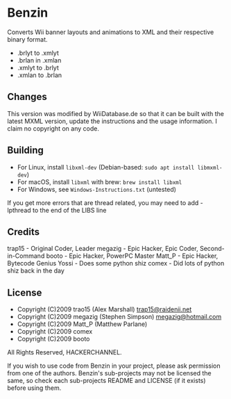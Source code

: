 # Benzin

Converts Wii banner layouts and animations to XML and their respective binary format.

- .brlyt to .xmlyt
- .brlan in .xmlan
- .xmlyt to .brlyt
- .xmlan to .brlan

## Changes

This version was modified by WiiDatabase.de so that it can be built with the latest MXML version, update the instructions and the usage information. I claim no copyright on any code.

## Building

- For Linux, install `libxml-dev` (Debian-based: `sudo apt install libmxml-dev`)
- For macOS, install `libxml` with brew: `brew install libxml`
- For Windows, see `Windows-Instructions.txt` (untested)

If you get more errors that are thread related, you may need to add -lpthread to the end of the LIBS line

## Credits

trap15 - Original Coder, Leader
megazig - Epic Hacker, Epic Coder, Second-in-Command
booto - Epic Hacker, PowerPC Master
Matt_P - Epic Hacker, Bytecode Genius
Yossi - Does some python shiz
comex - Did lots of python shiz back in the day

## License

* Copyright (C)2009 trao15 (Alex Marshall) <trap15@raidenii.net>
* Copyright (C)2009 megazig (Stephen Simpson) <megazig@hotmail.com>
* Copyright (C)2009 Matt_P (Matthew Parlane)
* Copyright (C)2009 comex
* Copyright (C)2009 booto

All Rights Reserved, HACKERCHANNEL.

If you wish to use code from Benzin in your project, please ask permission from one of the authors.
Benzin's sub-projects may not be licensed the same, so check each sub-projects README and LICENSE (if it exists) before using them.
